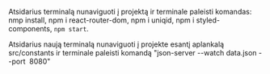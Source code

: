 Atsidarius terminalą nunaviguoti į projektą ir terminale paleisti komandas:
nmp install,
npm i react-router-dom,
npm i uniqid,
npm i styled-components,
`npm start`.

Atsidarius naują terminalą nunaviguoti į projekte esantį aplankalą src/constants ir terminale paleisti komandą "json-server --watch data.json --port  8080"
